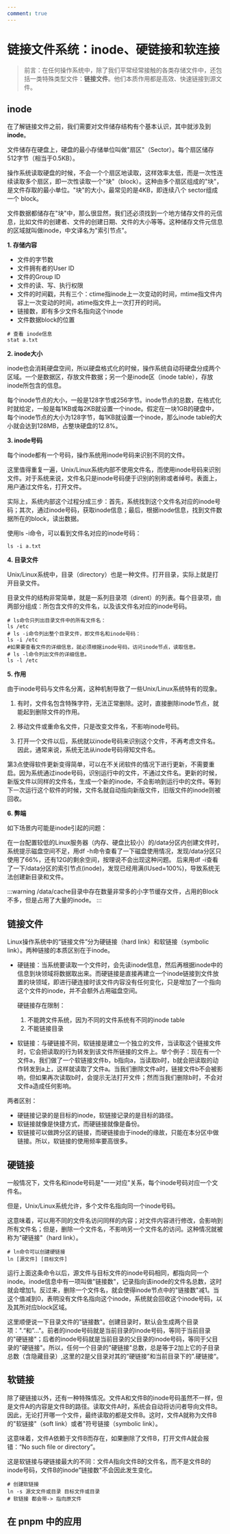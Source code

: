 ```yaml
---
comment: true
---
```


# 链接文件系统：inode、硬链接和软连接 <Badge text="转" />

> 前言：在任何操作系统中，除了我们平常经常接触的各类存储文件中，还包括一类特殊类型文件：**链接文件**。他们本质作用都是高效、快速链接到源文件。

## inode

在了解链接文件之前，我们需要对文件储存结构有个基本认识，其中就涉及到**inode**。

文件储存在硬盘上，硬盘的最小存储单位叫做"扇区"（Sector）。每个扇区储存512字节（相当于0.5KB）。

操作系统读取硬盘的时候，不会一个个扇区地读取，这样效率太低，而是一次性连续读取多个扇区，即一次性读取一个"块"（block）。这种由多个扇区组成的"块"，是文件存取的最小单位。"块"的大小，最常见的是4KB，即连续八个 sector组成一个 block。

文件数据都储存在"块"中，那么很显然，我们还必须找到一个地方储存文件的元信息，比如文件的创建者、文件的创建日期、文件的大小等等。这种储存文件元信息的区域就叫做inode，中文译名为"索引节点"。

**1. 存储内容**

- 文件的字节数
- 文件拥有者的User ID
- 文件的Group ID
- 文件的读、写、执行权限
- 文件的时间戳，共有三个：ctime指inode上一次变动的时间，mtime指文件内容上一次变动的时间，atime指文件上一次打开的时间。
- 链接数，即有多少文件名指向这个inode
- 文件数据block的位置

```shell
# 查看 inode信息
stat a.txt
```

**2. inode大小**

inode也会消耗硬盘空间，所以硬盘格式化的时候，操作系统自动将硬盘分成两个区域。一个是数据区，存放文件数据；另一个是inode区（inode table），存放inode所包含的信息。

每个inode节点的大小，一般是128字节或256字节。inode节点的总数，在格式化时就给定，一般是每1KB或每2KB就设置一个inode。假定在一块1GB的硬盘中，每个inode节点的大小为128字节，每1KB就设置一个inode，那么inode table的大小就会达到128MB，占整块硬盘的12.8%。

**3. inode号码**

每个inode都有一个号码，操作系统用inode号码来识别不同的文件。

这里值得重复一遍，Unix/Linux系统内部不使用文件名，而使用inode号码来识别文件。对于系统来说，文件名只是inode号码便于识别的别称或者绰号。表面上，用户通过文件名，打开文件。

实际上，系统内部这个过程分成三步：首先，系统找到这个文件名对应的inode号码；其次，通过inode号码，获取inode信息；最后，根据inode信息，找到文件数据所在的block，读出数据。

使用ls -i命令，可以看到文件名对应的inode号码：
```shell
ls -i a.txt
```

**4. 目录文件**

Unix/Linux系统中，目录（directory）也是一种文件。打开目录，实际上就是打开目录文件。

目录文件的结构非常简单，就是一系列目录项（dirent）的列表。每个目录项，由两部分组成：所包含文件的文件名，以及该文件名对应的inode号码。

```shell
# ls命令只列出目录文件中的所有文件名：
ls /etc
# ls -i命令列出整个目录文件，即文件名和inode号码：
ls -i /etc
#如果要查看文件的详细信息，就必须根据inode号码，访问inode节点，读取信息。
# ls -l命令列出文件的详细信息。
ls -l /etc
```

**5. 作用**

由于inode号码与文件名分离，这种机制导致了一些Unix/Linux系统特有的现象。

1. 有时，文件名包含特殊字符，无法正常删除。这时，直接删除inode节点，就能起到删除文件的作用。

2. 移动文件或重命名文件，只是改变文件名，不影响inode号码。

3. 打开一个文件以后，系统就以inode号码来识别这个文件，不再考虑文件名。因此，通常来说，系统无法从inode号码得知文件名。

第3点使得软件更新变得简单，可以在不关闭软件的情况下进行更新，不需要重启。因为系统通过inode号码，识别运行中的文件，不通过文件名。更新的时候，新版文件以同样的文件名，生成一个新的inode，不会影响到运行中的文件。等到下一次运行这个软件的时候，文件名就自动指向新版文件，旧版文件的inode则被回收。

**6. 弊端**

如下场景内可能是inode引起的问题：

在一台配置较低的Linux服务器（内存、硬盘比较小）的/data分区内创建文件时，系统提示磁盘空间不足，用df -h命令查看了一下磁盘使用情况，发现/data分区只使用了66%，还有12G的剩余空间，按理说不会出现这种问题。 后来用df -i查看了一下/data分区的索引节点(inode)，发现已经用满(IUsed=100%)，导致系统无法创建新目录和文件。

:::warning
/data/cache目录中存在数量非常多的小字节缓存文件，占用的Block不多，但是占用了大量的inode。
:::

## 链接文件

Linux操作系统中的“链接文件”分为硬链接（hard link）和软链接（symbolic link）。两种链接的本质区别在于inode。

- 硬链接：当系统要读取一个文件时，会先读inode信息，然后再根据inode中的信息到块领域将数据取出来。而硬链接是直接再建立一个inode链接到文件放置的块领域，即进行硬连接时该文件内容没有任何变化，只是增加了一个指向这个文件的inode，并不会额外占用磁盘空间。
  
  硬链接存在限制：
    1. 不能跨文件系统，因为不同的文件系统有不同的inode table
    2. 不能链接目录

- 软链接：与硬链接不同，软链接是建立一个独立的文件，当读取这个链接文件时，它会把读取的行为转发到该文件所链接的文件上。举个例子：现在有一个文件a，我们做了一个软链接文件b，b指向a，当读取b时，b就会把读取的动作转发到a上，这样就读取了文件a。当我们删除文件a时，链接文件b不会被影响，但如果再次读取b时，会提示无法打开文件；然而当我们删除b时，不会对文件a造成任何影响。

两者区别：
  - 硬链接记录的是目标的inode，软链接记录的是目标的路径。
  - 软链接就像是快捷方式，而硬链接就像是备份。
  - 软链接可以做跨分区的链接，而硬链接由于inode的缘故，只能在本分区中做链接。所以，软链接的使用频率要高很多。

## 硬链接

一般情况下，文件名和inode号码是"一一对应"关系，每个inode号码对应一个文件名。

但是，Unix/Linux系统允许，多个文件名指向同一个inode号码。

这意味着，可以用不同的文件名访问同样的内容；对文件内容进行修改，会影响到所有文件名；但是，删除一个文件名，不影响另一个文件名的访问。这种情况就被称为"硬链接"（hard link）。

```shell
# ln命令可以创建硬链接
ln [源文件] [目标文件]
```

运行上面这条命令以后，源文件与目标文件的inode号码相同，都指向同一个inode。inode信息中有一项叫做"链接数"，记录指向该inode的文件名总数，这时就会增加1。反过来，删除一个文件名，就会使得inode节点中的"链接数"减1。当这个值减到0，表明没有文件名指向这个inode，系统就会回收这个inode号码，以及其所对应block区域。

这里顺便说一下目录文件的"链接数"。创建目录时，默认会生成两个目录项：".“和”…"。前者的inode号码就是当前目录的inode号码，等同于当前目录的"硬链接"；后者的inode号码就是当前目录的父目录的inode号码，等同于父目录的"硬链接"。所以，任何一个目录的"硬链接"总数，总是等于2加上它的子目录总数（含隐藏目录）,这里的2是父目录对其的“硬链接”和当前目录下的".硬链接“。

## 软链接

除了硬链接以外，还有一种特殊情况。文件A和文件B的inode号码虽然不一样，但是文件A的内容是文件B的路径。读取文件A时，系统会自动将访问者导向文件B。因此，无论打开哪一个文件，最终读取的都是文件B。这时，文件A就称为文件B的"软链接"（soft link）或者"符号链接（symbolic link）。

这意味着，文件A依赖于文件B而存在，如果删除了文件B，打开文件A就会报错：“No such file or directory”。

这是软链接与硬链接最大的不同：文件A指向文件B的文件名，而不是文件B的inode号码，文件B的inode"链接数"不会因此发生变化。

```shell
# 创建软链接
ln -s 源文文件或目录 目标文件或目录
# 软链接 都会带-> 指向原文件
```

## 在 pnpm 中的应用
